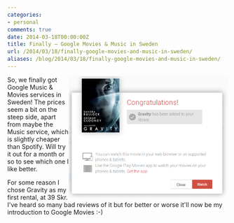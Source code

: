 ```yaml
---
categories:
- personal
comments: true
date: 2014-03-18T00:00:00Z
title: Finally — Google Movies & Music in Sweden
url: /2014/03/18/finally-google-movies-and-music-in-sweden/
aliases: /blog/2014/03/18/finally-google-movies-and-music-in-sweden/
---
```


<img src="/images/play-movies.png" style="width: 364px; float: right">

So, we finally got Google Music & Movies services in Sweden!  The
prices seem a bit on the steep side, apart from maybe the Music
service, which is slightly cheaper than Spotify.  Will try it out for
a month or so to see which one I like better.

For some reason I chose Gravity as my first rental, at 39 Skr.  I've
heard so many bad reviews of it but for better or worse it'll now be
my introduction to Google Movies :-)

